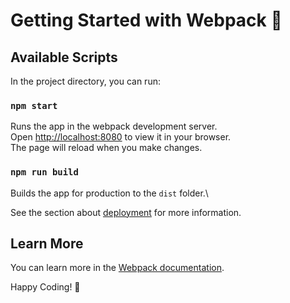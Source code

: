 # Getting Started with Webpack 👋

## Available Scripts

In the project directory, you can run:

### `npm start`

Runs the app in the webpack development server.\
Open [http://localhost:8080](http://localhost:8080) to view it in your browser.\
The page will reload when you make changes.

### `npm run build`

Builds the app for production to the `dist` folder.\

See the section about [deployment](https://facebook.github.io/create-react-app/docs/deployment) for more information.

## Learn More

You can learn more in the [Webpack documentation](https://webpack.js.org/concepts/).


Happy Coding! 🚀